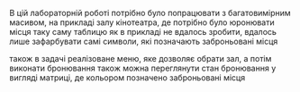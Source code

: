 В цій лабораторній роботі потрібно було попрацювати з багатовимірним масивом, на прикладі залу кінотеатра, де потрібно було юронювати місця
таку саму таблицю як в прикладі не вдалось зробити, вдалось лише зафарбувати самі символи, які позначають заброньовані місця

також в задачі реалізоване меню, яке дозволяє обрати зал, а потім виконати бронювання
також можна переглянути стан бронювання у вигляді матриці, де кольором позначено заброньовані місця
